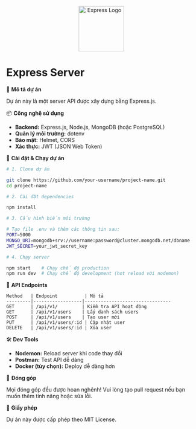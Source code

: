 <p align="center">
  <a href="https://expressjs.com/" target="blank"><img src="https://upload.wikimedia.org/wikipedia/commons/6/64/Expressjs.png" width="120" alt="Express Logo" /></a>
</p>

# Express Server

📌 **Mô tả dự án**

Dự án này là một server API được xây dựng bằng Express.js.

📦 **Công nghệ sử dụng**

- **Backend:** Express.js, Node.js, MongoDB (hoặc PostgreSQL)
- **Quản lý môi trường:** dotenv
- **Bảo mật:** Helmet, CORS
- **Xác thực:** JWT (JSON Web Token)

🔧 **Cài đặt & Chạy dự án**

```bash
# 1. Clone dự án

git clone https://github.com/your-username/project-name.git
cd project-name

# 2. Cài đặt dependencies

npm install

# 3. Cấu hình biến môi trường

# Tạo file .env và thêm các thông tin sau:
PORT=5000
MONGO_URI=mongodb+srv://username:password@cluster.mongodb.net/dbname
JWT_SECRET=your_jwt_secret_key

# 4. Chạy server

npm start    # Chạy chế độ production
npm run dev  # Chạy chế độ development (hot reload với nodemon)
```

🚀 **API Endpoints**

```plaintext
Method   | Endpoint          | Mô tả
---------|------------------|--------------------------------
GET      | /api/v1/         | Kiểm tra API hoạt động
GET      | /api/v1/users    | Lấy danh sách users
POST     | /api/v1/users    | Tạo user mới
PUT      | /api/v1/users/:id | Cập nhật user
DELETE   | /api/v1/users/:id | Xóa user
```

🛠️ **Dev Tools**

- **Nodemon:** Reload server khi code thay đổi
- **Postman:** Test API dễ dàng
- **Docker (tùy chọn):** Deploy dễ dàng hơn

🤝 **Đóng góp**

Mọi đóng góp đều được hoan nghênh! Vui lòng tạo pull request nếu bạn muốn thêm tính năng hoặc sửa lỗi.

📜 **Giấy phép**

Dự án này được cấp phép theo MIT License.
